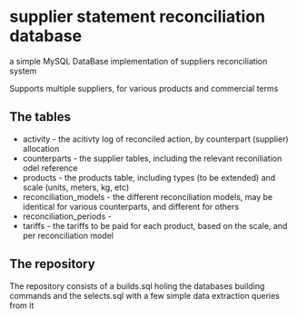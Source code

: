 # supplier statement reconciliation database
 a simple MySQL DataBase implementation of suppliers reconciliation system

Supports multiple suppliers, for various products and commercial terms

## The tables
* activity - the acitivty log of reconciled action, by counterpart (supplier) allocation
* counterparts - the supplier tables, including the relevant reconiliation odel reference
* products - the products table, including types (to be extended) and scale (units, meters, kg, etc)
* reconciliation_models - the different reconciliation models, may be identical for various counterparts, and different for others
* reconciliation_periods - 
* tariffs - the tariffs to be paid for each product, based on the scale, and per reconciliation model

## The repository
The repository consists of a builds.sql holing the databases building commands and the selects.sql with a few simple data extraction queries from it

